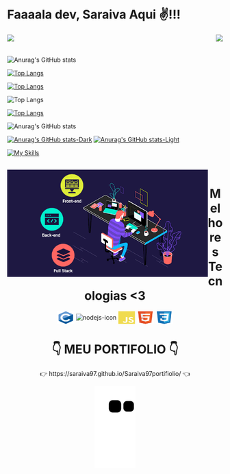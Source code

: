 
# Faaaala dev, Saraiva Aqui ✌!!!

<div>
  
  <img  height="160em" src="https://github-readme-stats.vercel.app/api?username=Saraiva97&show_icons=true&theme=great-gatsby&include_all_commits=true&count_private=true"/>
  <img align="right" height="160em" src="https://github-readme-stats.vercel.app/api/top-langs/?username=Saraiva97&layout=compact&langs_count=16&theme=great-gatsby"/>
</div>
<br>

![Anurag's GitHub stats](https://github-readme-stats.vercel.app/api?username=Saraiva97&show=reviews,discussions_started,discussions_answered,prs_merged,prs_merged_percentage)


[![Top Langs](https://github-readme-stats.vercel.app/api/top-langs/?username=Saraiva97&layout=donut-vertical)](https://github.com/anuraghazra/github-readme-stats)



[![Top Langs](https://github-readme-stats.vercel.app/api/top-langs/?username=Saraiva97&layout=pie)](https://github.com/anuraghazra/github-readme-stats)

![Top Langs](https://github-readme-stats.vercel.app/api/top-langs/?username=Saraiva97&size_weight=0.5&count_weight=0.5)

[![Top Langs](https://github-readme-stats.vercel.app/api/top-langs/?username=Saraiva97&layout=donut)](https://github.com/anuraghazra/github-readme-stats)


![Anurag's GitHub stats](https://github-readme-stats.vercel.app/api?username=Saraiva97&show_icons=true&bg_color=00000000)

[![Anurag's GitHub stats-Dark](https://github-readme-stats.vercel.app/api?username=Saraiva97&show_icons=true&theme=dark#gh-dark-mode-only)](https://github.com/anuraghazra/github-readme-stats#gh-dark-mode-only)
[![Anurag's GitHub stats-Light](https://github-readme-stats.vercel.app/api?username=Saraiva97&show_icons=true&theme=default#gh-light-mode-only)](https://github.com/anuraghazra/github-readme-stats#gh-light-mode-only)


[![My Skills](https://skillicons.dev/icons?i=java,kotlin,nodejs,javascript,python,reactjs,figma&theme=light)](https://skillicons.dev)



<div  align="center"> 
  <div style="display: inline_block"><br>
    <img align="left" height="250" alt="coding-time" src="imagem git2.gif">
    <h1 align="center">Melhores Tecnologias <3</h1>
    <img align="center" height="30" width="40" alt="c-icon" src="https://raw.githubusercontent.com/devicons/devicon/master/icons/c/c-original.svg">
    <img align="center" height="30" width="40" alt="nodejs-icon" src="https://raw.githubusercontent.com/jmnote/z-icons/master/svg/cpp.svg">
    <img align="center" height="30" width="40" alt="js-icon"  src="https://raw.githubusercontent.com/devicons/devicon/master/icons/javascript/javascript-plain.svg">
    <img align="center" height="30" width="40" alt="html-icon" src="https://raw.githubusercontent.com/devicons/devicon/master/icons/html5/html5-original.svg">
    <img align="center" height="30" width="40" alt="css-icon" src="https://raw.githubusercontent.com/devicons/devicon/master/icons/css3/css3-original.svg">
   </div>
    <h1>👇 MEU PORTIFOLIO 👇  </h1> 
   👉 https://saraiva97.github.io/Saraiva97portifiolio/ 👈
 
 ![Snake animation](https://github.com/Saraiva97/Saraiva97/blob/output/github-contribution-grid-snake.svg)


